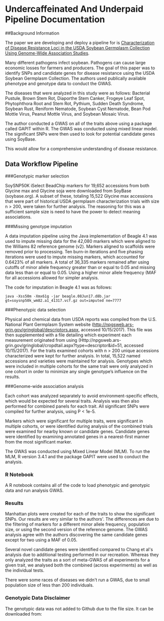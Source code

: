 # Undercaffeinated And Underpaid Pipeline Documentation 

##Background Information

The paper we are developing and deploy a pipeline for is [Characterization of Disease Resistance Loci in the USDA Soybean Germplasm Collection Using Genome-Wide Association Studies](https://doi.org/10.1094/PHYTO-01-16-0042-FI). 

Many different pathogens infect soybean. Pathogens can cause large economic losses for farmers and producers. The goal of this paper was to identify SNPs and candidate genes for disease resistance using the USDA Soybean Germplasm Collection. The authors used publically available phenotype and genotype data to conduct the GWAS.  

The diseases that were analyzed in this study were as follows: Bacterial Pustule, Brown Stem Rot, Diaporthe Stem Canker, Frogeye Leaf Spot, Phytophthora Root and Stem Rot, Pythium, Sudden Death Syndrome, Soybean Rust, Reniform Nematode, Soybean Cyst Nematode, Bean Pod Mottle Virus, Peanut Mottle Virus, and Soybean Mosaic Virus.

The author conducted a GWAS on all of the traits above using a package called GAPIT within R. The GWAS was conducted using mixed linear model. The significant SNPs were then used to look for potential candidate genes using SoyBase. 

This would allow for a comprehensive understanding of disease resistance.  

## Data Workflow Pipeline

###Genotypic marker selection

SoySNP50K iSelect BeadChip markers for 19,652 accessions from both Glycine max and Glycine soja were downloaded from SoyBase (soybase.org).  A subset of these, totaling 15,522 Glycine max accessions that were part of historical USDA germplasm characterization trials with size n > 200, were taken for further analysis. The reasoning for this was a sufficient sample size is need to have the power to detect meaning associations. 

###Missing genotype imputation

A data imputation pipeline using the Java implementation of Beagle 4.1 was used to impute missing data for the 42,080 markers which were aligned to the Williams 82 reference genome (v2).  Markers aligned to scaffolds were removed prior to processing.  Ten burn-in iterations and five phasing iterations were used to impute missing markers, which accounted for 0.6423% of all markers.  A total of 36,335 markers remained after using cutoffs of minor allele frequency greater than or equal to 0.05 and missing data less than or equal to 0.05. Using a higher minor allele frequency (MAF for all accessions allowed for simpler analysis. 

The code for imputation in Beagle 4.1 was as follows:

```
java -Xss50m -Xmx61g -jar beagle.08Jun17.d8b.jar gt=soysnp50k_wm82.a1_41317.vcf.gz out=imputed ne=7777

```

###Phenotypic data selection

Physical and chemical data from USDA reports was compiled from the U.S. National Plant Germplasm System website (http://npgsweb.ars-grin.gov/gringlobal/descriptors.aspx, accessed 10/15/2017).  This file was then supplemented with a file detailing which experiment each measurement originated from using (Http://npgsweb.ars-grin.gov/gringlobal/cropdtail.aspx?type=descriptor&id=51, accessed 10/15/2017).  For the traits examined cohorts with n > 200 unique accessions characterized were kept for further analysis.  In total, 15,522 named accessions and varieties were maintained for analysis.  Genotypes which were included in multiple cohorts for the same trait were only analyzed in one cohort in order to minimize any single genotype’s influence on the results.   

###Genome-wide association analysis

Each cohort was analyzed separately to avoid environment-specific effects, which would be expected for several traits.  Analysis was then also performed for combined panels for each trait.  All significant SNPs were compiled for further analysis, using P < 1e-5. 

Markers which were significant for multiple traits, were significant in multiple cohorts, or were identified during analysis of the combined trials were examined for nearby known or candidate genes.  Candidate genes were identified by examining annotated genes in a nearest-first manner from the most significant marker.   

The GWAS was conducted using Mixed Linear Model (MLM). To run the MLM, R version 3.4.1 and the package GAPIT were used to conduct the analysis. 

### R Notebook

A R notebook contains all of the code to load phenotypic and genotypic data and run analysis GWAS. 

### Results

Manhattan plots were created for each of the traits to show the significant SNPs. Our results are very similar to the authors'. The differences are due to the filtering of markers for a different minor allele frequency, population size, or using the second version of the reference genome. The GWAS analysis agree with the authors discovering the same candidate genes except for two using a MAF of 0.05.

Several novel candidate genes were identified compared to Chang et al's analysis due to additional testing performed in our recreation.  Whereas they only analyzed the traits as a sort of meta-GWAS of all experiments for a given trait, we analysed both the combined (across experiments) as well as the individual tests.

There were some races of diseases we didn't run a GWAS, due to small population size of less than 200 individuals. 


### Genotypic Data Disclaimer

The genotypic data was not added to Github due to the file size. It can be downloaded from: 









